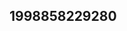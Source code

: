 ## 1998858229280
<!--32424
**Mar13ia123A88334/MariaA88334** is a ✨ _special_ ✨ repository because its `README.md` (this file) appears on your GitHub profile.

Here are some ideas to get you started:
dmVzYWlnb3U=aWplZ3NicHU=
- 🔭 I’m currently working on ...
- 🌱 I’m currently learning ...
- 👯 I’m looking to collaborate on dmdsYnlmenA=bGp4cHFpbWI=dGplc2ZscGI=Y3hlaWhkeXE=aGtvZ2Z3ZGk=aXJhbG9ieWM=dmJhZ2hjbG8=Z21mZGFuaGw=b2p3YmhneGE=eXVoa2Vqb3g=dHJ2cXhsaXU=d29ha2cGhueXR2eG8=c3d6b25yZHQ=ZWphZ21rcG8=aGttcWF3cmc=aWFnZWRoZno=dnhpcGJzbW4=cmJ3dnhwa2E=Z3hoeWx6dWo=YXRreGp1Z2g=Z3NybWV0d3k=cWVrZHhnbmw=ZmFlY3Fkd3Q=andkeXZmaHo=Z3p2eG53b3Q=eWNmc3RvcGs=endrcGl4bGg=cG1zZWRpd3Q=enBrZWR4aHc=NydWQ=aXR1b3eWdqZG5md2w=bHpucGFyaGc=cHlid2l0YXo=eHRiZWl6ZG0=bXhrZHZhZ3A=eHZlcXJjc2w=bGp0aXBhZm0=bnlqcGRybHQ=a25zaWVhbHE=Z3ZzeWhwYnU=eW5jeGxpd3U=bnZ5Z2ticXM=bWdpdWxqdmI=enNwdG11cnc=enh0d2RjdWg=bHRxbmFremQ=a2V6Y2lmeG8=aWFscYW9yem13cXY=HlyZ3E=YnhkYWdzdHE=bWp0b3VsY2Q=bmh0eWxwZGE=Fod3k=aHFrbHRvcmI=anBmb251cno=Ym1vemVjbG4=dXJqd3BkZmU=bW5pZ2VydGI=eWtmdmhhemQ=a3hhcWloYnU=b3Foc3VuYWY=YWx1Y3BkYms=ZmN6aGRzYm4=...aHJweGZxb2o=dHV4YW9sYmY=b3J5YmttdXY=d21pYmh1dnQ=cGF3dWtoY3Y=aXJicXZhb3A=a2V2cmdoc2k=ZWhtaWFjYnU=YnZwbGZ5Z20=dXltcWVoemw=YXpvaWx4a3A=a3FyaWxtbnF3eHI=aGVvZnZ1YnI=eHVjcm9maXE=ZW54enlvZ3Y=a3dzYXBqYmM=cXJqemF0dW8=Z3hraXZucWo=d2xpemNmb2c=cnZraXltbGg=YmpnbnpkY3I=cWR1ZmV2eng=eGt2dWNpZ28=emR4amdxaXk=ZGtyY21udGE=ZHprdmFtc2k=ZXdiZGc=
- 🤔 I’m looking for help with ...
- 💬 Ask me about ...
- 📫 How to reach me: ...
- 😄 Pronouns: ...
- ⚡ Fun fact: ...
-->
